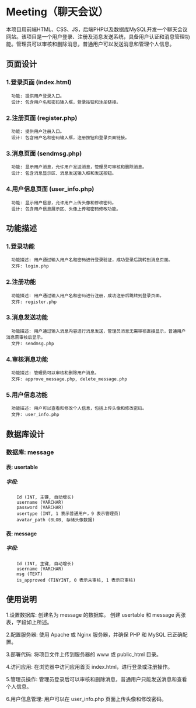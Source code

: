 # Meeting（聊天会议）
本项目用前端HTML、CSS、JS，后端PHP以及数据库MySQL开发一个聊天会议网站。该项目是一个用户登录、注册及消息发送系统，具备用户认证和消息管理功能。管理员可以审核和删除消息，普通用户可以发送消息和管理个人信息。
## 页面设计
### 1.登录页面 (index.html)
      功能: 提供用户登录入口。
      设计: 包含用户名和密码输入框，登录按钮和注册链接。
### 2.注册页面 (register.php)
      功能: 提供用户注册入口。
      设计: 包含用户名和密码输入框，注册按钮和登录页面链接。
### 3.消息页面 (sendmsg.php)
      功能: 显示用户消息，允许用户发送消息，管理员可审核和删除消息。
      设计: 包含消息显示区、消息发送输入框和发送按钮。
### 4.用户信息页面 (user_info.php)
      功能: 显示用户信息，允许用户上传头像和修改密码。
      设计: 包含用户信息展示区、头像上传和密码修改功能。
## 功能描述
### 1.登录功能
      功能描述: 用户通过输入用户名和密码进行登录验证，成功登录后跳转到消息页面。
      文件: login.php
### 2.注册功能
      功能描述: 用户通过输入用户名和密码进行注册，成功注册后跳转到登录页面。
      文件: register.php
### 3.消息发送功能
      功能描述: 用户通过输入消息内容进行消息发送，管理员消息无需审核直接显示，普通用户消息需审核后显示。
      文件: sendmsg.php
### 4.审核消息功能
      功能描述: 管理员可以审核和删除用户消息。
      文件: approve_message.php, delete_message.php
### 5.用户信息功能
      功能描述: 用户可以查看和修改个人信息，包括上传头像和修改密码。
      文件: user_info.php
## 数据库设计
### 数据库: message
#### 表: usertable
##### 字段:
        Id (INT, 主键, 自动增长)
        username (VARCHAR)
        password (VARCHAR)
        usertype (INT, 1 表示普通用户，9 表示管理员)
        avatar_path (BLOB, 存储头像数据)
#### 表: message
##### 字段:
        Id (INT, 主键, 自动增长)
        username (VARCHAR)
        msg (TEXT)
        is_approved (TINYINT, 0 表示未审核, 1 表示已审核)
## 使用说明
1.设置数据库:
      创建名为 message 的数据库。
      创建 usertable 和 message 两张表，字段如上所述。

2.配置服务器:
      使用 Apache 或 Nginx 服务器，并确保 PHP 和 MySQL 已正确配置。

3.部署代码:
      将项目文件上传到服务器的 www 或 public_html 目录。

4.访问应用:
      在浏览器中访问应用首页 index.html，进行登录或注册操作。

5.管理员操作:
      管理员登录后可以审核和删除消息，普通用户只能发送消息和查看个人信息。

6.用户信息管理:
      用户可以在 user_info.php 页面上传头像和修改密码。
